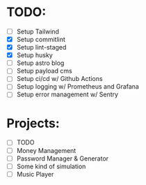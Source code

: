 # TODO:

- [ ] Setup Tailwind
- [x] Setup commitlint
- [x] Setup lint-staged
- [x] Setup husky
- [ ] Setup astro blog
- [ ] Setup payload cms
- [ ] Setup ci/cd w/ Github Actions
- [ ] Setup logging w/ Prometheus and Grafana
- [ ] Setup error management w/ Sentry

# Projects:

- [ ] TODO
- [ ] Money Management
- [ ] Password Manager & Generator
- [ ] Some kind of simulation
- [ ] Music Player
